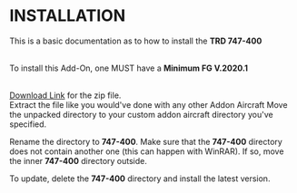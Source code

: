 # INSTALLATION
This is a basic documentation as to how to install the <b>TRD 747-400</b><br><br>
  
To install this Add-On, one MUST have a <b>Minimum FG V.2020.1</b><br><br>

<a href=https://codeload.github.com/Sadia2000/747-400/zip/refs/heads/master>Download Link</a></li> for the zip file.  
Extract the file like you would've done with any other Addon Aircraft
Move the unpacked directory to your custom addon aircraft directory you've specified.

Rename the directory to <b>747-400</b>.
Make sure that the <b>747-400</b> directory does not contain another one (this can happen with WinRAR). If so, move the inner <b>747-400</b> directory outside.

To update, delete the <b>747-400</b> directory and install the latest version.
